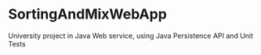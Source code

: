 # SortingAndMixWebApp
University project in Java
Web service, using Java Persistence API and Unit Tests 
